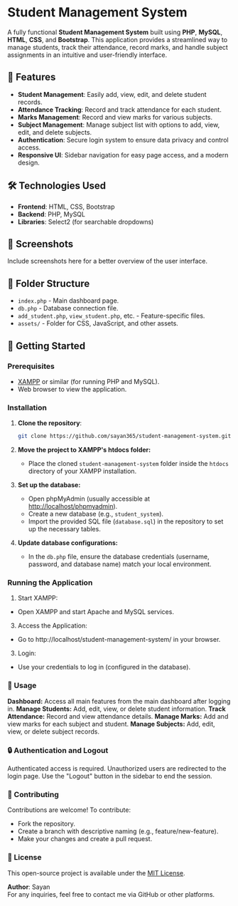 # Student Management System

A fully functional **Student Management System** built using **PHP**, **MySQL**, **HTML**, **CSS**, and **Bootstrap**. This application provides a streamlined way to manage students, track their attendance, record marks, and handle subject assignments in an intuitive and user-friendly interface.

## 🚀 Features

- **Student Management**: Easily add, view, edit, and delete student records.
- **Attendance Tracking**: Record and track attendance for each student.
- **Marks Management**: Record and view marks for various subjects.
- **Subject Management**: Manage subject list with options to add, view, edit, and delete subjects.
- **Authentication**: Secure login system to ensure data privacy and control access.
- **Responsive UI**: Sidebar navigation for easy page access, and a modern design.

## 🛠️ Technologies Used

- **Frontend**: HTML, CSS, Bootstrap
- **Backend**: PHP, MySQL
- **Libraries**: Select2 (for searchable dropdowns)

## 📸 Screenshots

Include screenshots here for a better overview of the user interface.

## 📂 Folder Structure

- `index.php` - Main dashboard page.
- `db.php` - Database connection file.
- `add_student.php`, `view_student.php`, etc. - Feature-specific files.
- `assets/` - Folder for CSS, JavaScript, and other assets.

## 📝 Getting Started

### Prerequisites

- [XAMPP](https://www.apachefriends.org/index.html) or similar (for running PHP and MySQL).
- Web browser to view the application.

### Installation

1. **Clone the repository**:
   ```bash
   git clone https://github.com/sayan365/student-management-system.git
   
2. **Move the project to XAMPP's htdocs folder:**

    - Place the cloned `student-management-system` folder inside the `htdocs` directory of your XAMPP installation.

3. **Set up the database:**

   - Open phpMyAdmin (usually accessible at [http://localhost/phpmyadmin](http://localhost/phpmyadmin)).
   - Create a new database (e.g., `student_system`).
   - Import the provided SQL file (`database.sql`) in the repository to set up the necessary tables.

4. **Update database configurations:**

   - In the `db.php` file, ensure the database credentials (username, password, and database name) match your local environment.

### Running the Application
1. Start XAMPP:
 - Open XAMPP and start Apache and MySQL services.

3. Access the Application:
 - Go to http://localhost/student-management-system/ in your browser.

3. Login:
 - Use your credentials to log in (configured in the database).

### 🔄 Usage
**Dashboard:** Access all main features from the main dashboard after logging in.
**Manage Students:** Add, edit, view, or delete student information.
**Track Attendance:** Record and view attendance details.
**Manage Marks:** Add and view marks for each subject and student.
**Manage Subjects:** Add, edit, view, or delete subject records.
### 🔒 Authentication and Logout
Authenticated access is required. Unauthorized users are redirected to the login page. Use the "Logout" button in the sidebar to end the session.

### 🤝 Contributing
Contributions are welcome! To contribute:
- Fork the repository.
- Create a branch with descriptive naming (e.g., feature/new-feature).
- Make your changes and create a pull request.
  
### 📄 License
This open-source project is available under the [MIT License](LICENSE).

**Author**: Sayan  
For any inquiries, feel free to contact me via GitHub or other platforms.

